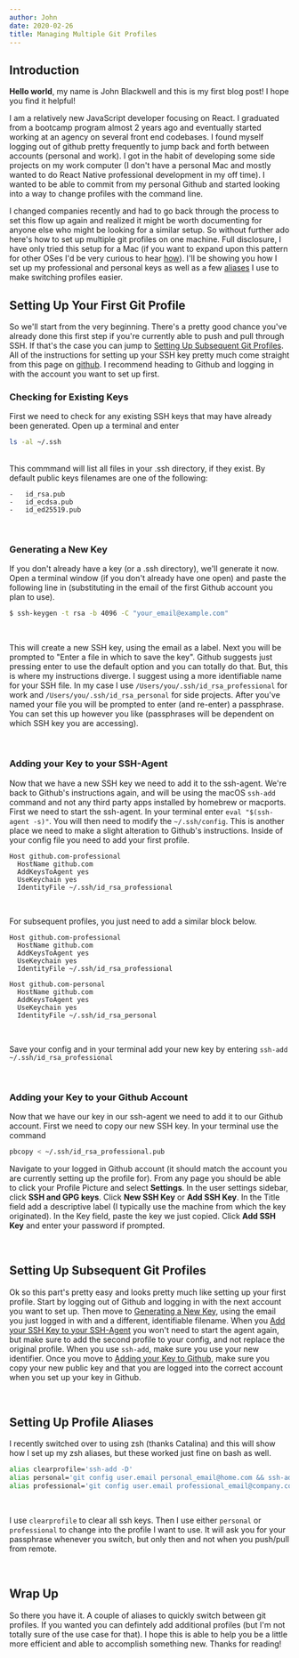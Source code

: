 ```yaml
---
author: John
date: 2020-02-26
title: Managing Multiple Git Profiles
---
```


## Introduction

**Hello world**, my name is John Blackwell and this is my first blog post! I hope you find it helpful!

I am a relatively new JavaScript developer focusing on React. I graduated from a bootcamp program almost 2 years ago and eventually started working at an agency on several front end codebases. I found myself logging out of github pretty frequently to jump back and forth between accounts (personal and work). I got in the habit of developing some side projects on my work computer (I don't have a personal Mac and mostly wanted to do React Native professional development in my off time). I wanted to be able to commit from my personal Github and started looking into a way to change profiles with the command line.

I changed companies recently and had to go back through the process to set this flow up again and realized it might be worth documenting for anyone else who might be looking for a similar setup. So without further ado here's how to set up multiple git profiles on one machine. Full disclosure, I have only tried this setup for a Mac (if you want to expand upon this pattern for other OSes I'd be very curious to hear [how](https://github.com/jayblack388/another-attempt-at-a-portfolio/issues/1)). I'll be showing you how I set up my professional and personal keys as well as a few [aliases](#Setting-Up-Profile-Aliases) I use to make switching profiles easier.

## Setting Up Your First Git Profile

So we'll start from the very beginning. There's a pretty good chance you've already done this first step if you're currently able to push and pull through SSH. If that's the case you can jump to [Setting Up Subsequent Git Profiles](#Setting-Up-Subsequent-Git-Profiles). All of the instructions for setting up your SSH key pretty much come straight from this page on [github](https://help.github.com/en/github/authenticating-to-github/connecting-to-github-with-ssh). I recommend heading to Github and logging in with the account you want to set up first.
&nbsp;

### Checking for Existing Keys

First we need to check for any existing SSH keys that may have already been generated.
Open up a terminal and enter

```sh
ls -al ~/.ssh
```

&nbsp;  
This commmand will list all files in your .ssh directory, if they exist. By default public keys filenames are one of the following:

```
-   id_rsa.pub
-   id_ecdsa.pub
-   id_ed25519.pub
```

&nbsp;

### Generating a New Key

If you don't already have a key (or a .ssh directory), we'll generate it now. Open a terminal window (if you don't already have one open) and paste the following line in (substituting in the email of the first Github account you plan to use).

```sh
$ ssh-keygen -t rsa -b 4096 -C "your_email@example.com"
```

&nbsp;

This will create a new SSH key, using the email as a label. Next you will be prompted to "Enter a file in which to save the key". Github suggests just pressing enter to use the default option and you can totally do that. But, this is where my instructions diverge. I suggest using a more identifiable name for your SSH file. In my case I use `/Users/you/.ssh/id_rsa_professional` for work and `/Users/you/.ssh/id_rsa_personal` for side projects. After you've named your file you will be prompted to enter (and re-enter) a passphrase. You can set this up however you like (passphrases will be dependent on which SSH key you are accessing).

&nbsp;

### Adding your Key to your SSH-Agent

Now that we have a new SSH key we need to add it to the ssh-agent. We're back to Github's instructions again, and will be using the macOS `ssh-add` command and not any third party apps installed by homebrew or macports. First we need to start the ssh-agent. In your terminal enter `eval "$(ssh-agent -s)"`. You will then need to modify the `~/.ssh/config`. This is another place we need to make a slight alteration to Github's instructions. Inside of your config file you need to add your first profile.

```
Host github.com-professional
  HostName github.com
  AddKeysToAgent yes
  UseKeychain yes
  IdentityFile ~/.ssh/id_rsa_professional

```

&nbsp;

For subsequent profiles, you just need to add a similar block below.

```
Host github.com-professional
  HostName github.com
  AddKeysToAgent yes
  UseKeychain yes
  IdentityFile ~/.ssh/id_rsa_professional

Host github.com-personal
  HostName github.com
  AddKeysToAgent yes
  UseKeychain yes
  IdentityFile ~/.ssh/id_rsa_personal

```

&nbsp;

Save your config and in your terminal add your new key by entering `ssh-add ~/.ssh/id_rsa_professional`

&nbsp;

### Adding your Key to your Github Account

Now that we have our key in our ssh-agent we need to add it to our Github account. First we need to copy our new SSH key. In your terminal use the command

```sh
pbcopy < ~/.ssh/id_rsa_professional.pub
```

Navigate to your logged in Github account (it should match the account you are currently setting up the profile for). From any page you should be able to click your Profile Picture and select **Settings**. In the user settings sidebar, click **SSH and GPG keys**. Click **New SSH Key** or **Add SSH Key**. In the Title field add a descriptive label (I typically use the machine from which the key originated). In the Key field, paste the key we just copied. Click **Add SSH Key** and enter your password if prompted.

&nbsp;

## Setting Up Subsequent Git Profiles

Ok so this part's pretty easy and looks pretty much like setting up your first profile.
Start by logging out of Github and logging in with the next account you want to set up. Then move to [Generating a New Key](#Generating-a-New-Key), using the email you just logged in with and a different, identifiable filename. When you [Add your SSH Key to your SSH-Agent](#Adding-your-Key-to-your-SSH-Agent) you won't need to start the agent again, but make sure to add the second profile to your config, and not replace the original profile. When you use `ssh-add`, make sure you use your new identifier. Once you move to [Adding your Key to Github](#Adding-your-Key-to-your-Github-Account), make sure you copy your new public key and that you are logged into the correct account when you set up your key in Github.

&nbsp;

## Setting Up Profile Aliases

I recently switched over to using zsh (thanks Catalina) and this will show how I set up my zsh aliases, but these worked just fine on bash as well.

```sh
alias clearprofile='ssh-add -D'
alias personal='git config user.email personal_email@home.com && ssh-add ~/.ssh/id_rsa_personal'
alias professional='git config user.email professional_email@company.com && ssh-add ~/.ssh/id_rsa_professional'
```

&nbsp;

I use `clearprofile` to clear all ssh keys. Then I use either `personal` or `professional` to change into the profile I want to use. It will ask you for your passphrase whenever you switch, but only then and not when you push/pull from remote.

&nbsp;

## Wrap Up

So there you have it. A couple of aliases to quickly switch between git profiles. If you wanted you can defintely add additional profiles (but I'm not totally sure of the use case for that). I hope this is able to help you be a little more efficient and able to accomplish something new. Thanks for reading!

